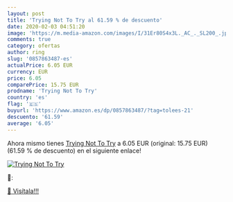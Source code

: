 ```yaml
---
layout: post
title: 'Trying Not To Try al 61.59 % de descuento'
date: 2020-02-03 04:51:20
image: 'https://m.media-amazon.com/images/I/31Er80S4x3L._AC_._SL200_.jpg'
comments: true
category: ofertas
author: ring
slug: '0857863487-es'
actualPrice: 6.05 EUR
currency: EUR
price: 6.05
comparePrice: 15.75 EUR
prodname: 'Trying Not To Try'
country: 'es'
flag: '🇪🇸'
buyurl: 'https://www.amazon.es/dp/0857863487/?tag=tolees-21'
descuento: '61.59'
average: '6.05'
---
```


Ahora mismo tienes [Trying Not To Try](https://www.amazon.es/dp/0857863487/?tag=tolees-21) a 6.05 EUR (original: 15.75 EUR) (61.59 %  de descuento) en el siguiente enlace!

[![Trying Not To Try](https://m.media-amazon.com/images/I/31Er80S4x3L._AC_._SL200_.jpg)](https://www.amazon.es/dp/0857863487/?tag=tolees-21)

🔎:


[🛒 Visítala!!!](https://www.amazon.es/dp/0857863487/?tag=tolees-21)
